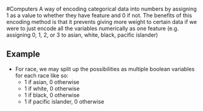 #Computers 
A way of encoding categorical data into numbers by assigning 1 as a value to whether they have feature and 0 if not. The benefits of this encoding method is that it prevents giving more weight to certain data if we were to just encode all the variables numerically as one feature (e.g. assigning 0, 1, 2, or 3 to asian, white, black, pacific islander)
## Example
* For race, we may split up the possibilities as multiple boolean variables for each race like so:
	* 1 if asian, 0 otherwise
	* 1 if white, 0 otherwise
	* 1 if black, 0 otherwise
	* 1 if pacific islander, 0 otherwise